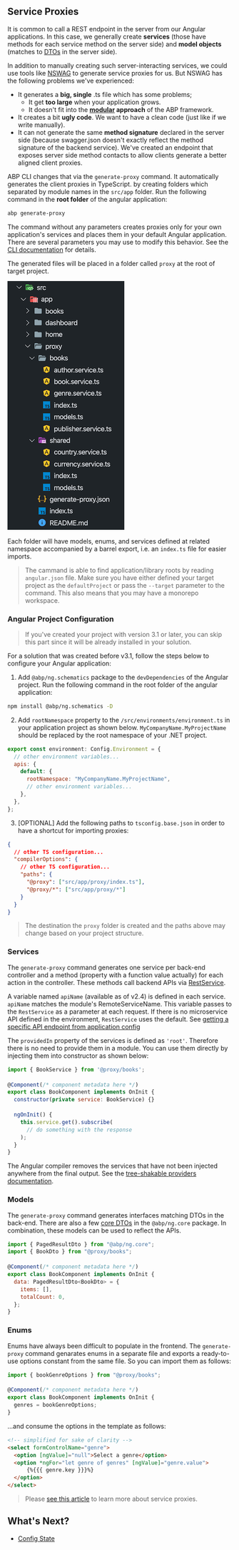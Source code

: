 ## Service Proxies

It is common to call a REST endpoint in the server from our Angular applications. In this case, we generally create **services** (those have methods for each service method on the server side) and **model objects** (matches to [DTOs](../../Data-Transfer-Objects) in the server side).

In addition to manually creating such server-interacting services, we could use tools like [NSWAG](https://github.com/RicoSuter/NSwag) to generate service proxies for us. But NSWAG has the following problems we've experienced:

- It generates a **big, single** .ts file which has some problems;
  - It get **too large** when your application grows.
  - It doesn't fit into the **[modular](../../Module-Development-Basics) approach** of the ABP framework.
- It creates a bit **ugly code**. We want to have a clean code (just like if we write manually).
- It can not generate the same **method signature** declared in the server side (because swagger.json doesn't exactly reflect the method signature of the backend service). We've created an endpoint that exposes server side method contacts to allow clients generate a better aligned client proxies.

ABP CLI changes that via the `generate-proxy` command. It automatically generates the client proxies in TypeScript. by creating folders which separated by module names in the `src/app` folder.
Run the following command in the **root folder** of the angular application:

```bash
abp generate-proxy
```

The command without any parameters creates proxies only for your own application's services and places them in your default Angular application. There are several parameters you may use to modify this behavior. See the [CLI documentation](../../CLI) for details.

The generated files will be placed in a folder called `proxy` at the root of target project.

![generated-files-via-generate-proxy](./images/generated-files-via-generate-proxy.png)

Each folder will have models, enums, and services defined at related namespace accompanied by a barrel export, i.e. an `index.ts` file for easier imports.

> The cammand is able to find application/library roots by reading `angular.json` file. Make sure you have either defined your target project as the `defaultProject` or pass the `--target` parameter to the command. This also means that you may have a monorepo workspace.

### Angular Project Configuration

> If you've created your project with version 3.1 or later, you can skip this part since it will be already installed in your solution.

For a solution that was created before v3.1, follow the steps below to configure your Angular application:

1. Add `@abp/ng.schematics` package to the `devDependencies` of the Angular project. Run the following command in the root folder of the angular application:

```bash
npm install @abp/ng.schematics -D
```

2. Add `rootNamespace` property to the `/src/environments/environment.ts` in your application project as shown below. `MyCompanyName.MyProjectName` should be replaced by the root namespace of your .NET project.

```js
export const environment: Config.Environment = {
  // other environment variables...
  apis: {
    default: {
      rootNamespace: "MyCompanyName.MyProjectName",
      // other environment variables...
    },
  },
};
```

3. [OPTIONAL] Add the following paths to `tsconfig.base.json` in order to have a shortcut for importing proxies:

```json
{
  // other TS configuration...
  "compilerOptions": {
    // other TS configuration...
    "paths": {
      "@proxy": ["src/app/proxy/index.ts"],
      "@proxy/*": ["src/app/proxy/*"]
    }
  }
}
```

> The destination the `proxy` folder is created and the paths above may change based on your project structure.

### Services

The `generate-proxy` command generates one service per back-end controller and a method (property with a function value actually) for each action in the controller. These methods call backend APIs via [RestService](./Http-Requests#restservice).

A variable named `apiName` (available as of v2.4) is defined in each service. `apiName` matches the module's RemoteServiceName. This variable passes to the `RestService` as a parameter at each request. If there is no microservice API defined in the environment, `RestService` uses the default. See [getting a specific API endpoint from application config](./Http-Requests#how-to-get-a-specific-api-endpoint-from-application-config)

The `providedIn` property of the services is defined as `'root'`. Therefore there is no need to provide them in a module. You can use them directly by injecting them into constructor as shown below:

```js
import { BookService } from '@proxy/books';

@Component(/* component metadata here */)
export class BookComponent implements OnInit {
  constructor(private service: BookService) {}

  ngOnInit() {
    this.service.get().subscribe(
      // do something with the response
    );
  }
}
```

The Angular compiler removes the services that have not been injected anywhere from the final output. See the [tree-shakable providers documentation](https://angular.io/guide/dependency-injection-providers#tree-shakable-providers).

### Models

The `generate-proxy` command generates interfaces matching DTOs in the back-end. There are also a few [core DTOs](https://github.com/abpframework/abp/blob/dev/npm/ng-packs/packages/core/src/lib/models/dtos.ts) in the `@abp/ng.core` package. In combination, these models can be used to reflect the APIs.

```js
import { PagedResultDto } from "@abp/ng.core";
import { BookDto } from "@proxy/books";

@Component(/* component metadata here */)
export class BookComponent implements OnInit {
  data: PagedResultDto<BookDto> = {
    items: [],
    totalCount: 0,
  };
}
```

### Enums

Enums have always been difficult to populate in the frontend. The `generate-proxy` command genarates enums in a separate file and exports a ready-to-use options constant from the same file. So you can import them as follows:

```js
import { bookGenreOptions } from "@proxy/books";

@Component(/* component metadata here */)
export class BookComponent implements OnInit {
  genres = bookGenreOptions;
}
```

...and consume the options in the template as follows:

```html
<!-- simplified for sake of clarity -->
<select formControlName="genre">
  <option [ngValue]="null">Select a genre</option>
  <option *ngFor="let genre of genres" [ngValue]="genre.value">
      {%{{{ genre.key }}}%}
  </option>
</select>
```

> Please [see this article](https://github.com/abpframework/abp/blob/dev/docs/en/Blog-Posts/2020-09-07%20Angular-Service-Proxies/POST.md) to learn more about service proxies.

## What's Next?

- [Config State](./Config-State.md)
